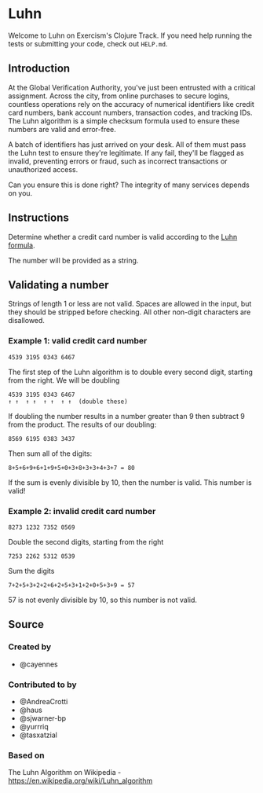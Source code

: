 # Luhn

Welcome to Luhn on Exercism's Clojure Track.
If you need help running the tests or submitting your code, check out `HELP.md`.

## Introduction

At the Global Verification Authority, you've just been entrusted with a critical assignment.
Across the city, from online purchases to secure logins, countless operations rely on the accuracy of numerical identifiers like credit card numbers, bank account numbers, transaction codes, and tracking IDs.
The Luhn algorithm is a simple checksum formula used to ensure these numbers are valid and error-free.

A batch of identifiers has just arrived on your desk.
All of them must pass the Luhn test to ensure they're legitimate.
If any fail, they'll be flagged as invalid, preventing errors or fraud, such as incorrect transactions or unauthorized access.

Can you ensure this is done right? The integrity of many services depends on you.

## Instructions

Determine whether a credit card number is valid according to the [Luhn formula][luhn].

The number will be provided as a string.

## Validating a number

Strings of length 1 or less are not valid.
Spaces are allowed in the input, but they should be stripped before checking.
All other non-digit characters are disallowed.

### Example 1: valid credit card number

```text
4539 3195 0343 6467
```

The first step of the Luhn algorithm is to double every second digit, starting from the right.
We will be doubling

```text
4539 3195 0343 6467
↑ ↑  ↑ ↑  ↑ ↑  ↑ ↑  (double these)
```

If doubling the number results in a number greater than 9 then subtract 9 from the product.
The results of our doubling:

```text
8569 6195 0383 3437
```

Then sum all of the digits:

```text
8+5+6+9+6+1+9+5+0+3+8+3+3+4+3+7 = 80
```

If the sum is evenly divisible by 10, then the number is valid.
This number is valid!

### Example 2: invalid credit card number

```text
8273 1232 7352 0569
```

Double the second digits, starting from the right

```text
7253 2262 5312 0539
```

Sum the digits

```text
7+2+5+3+2+2+6+2+5+3+1+2+0+5+3+9 = 57
```

57 is not evenly divisible by 10, so this number is not valid.

[luhn]: https://en.wikipedia.org/wiki/Luhn_algorithm

## Source

### Created by

- @cayennes

### Contributed to by

- @AndreaCrotti
- @haus
- @sjwarner-bp
- @yurrriq
- @tasxatzial

### Based on

The Luhn Algorithm on Wikipedia - https://en.wikipedia.org/wiki/Luhn_algorithm